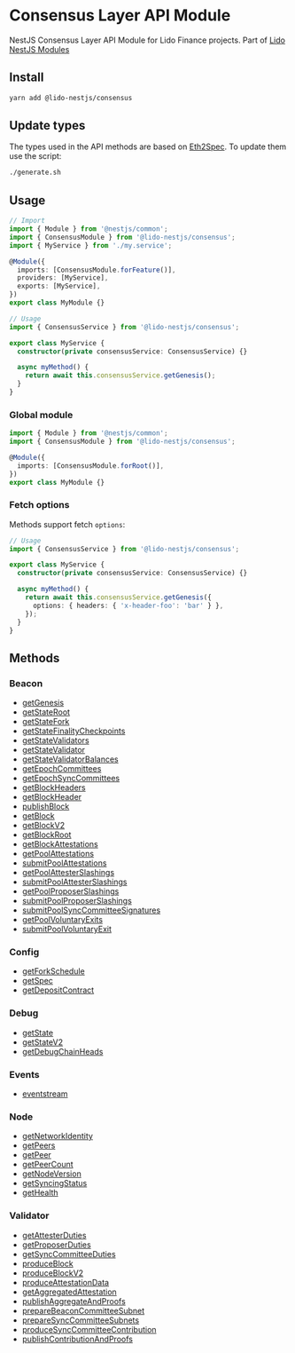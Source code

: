 # Consensus Layer API Module

NestJS Consensus Layer API Module for Lido Finance projects.
Part of [Lido NestJS Modules](https://github.com/lidofinance/lido-nestjs-modules/#readme)

## Install

```bash
yarn add @lido-nestjs/consensus
```

## Update types

The types used in the API methods are based on [Eth2Spec](https://ethereum.github.io/beacon-APIs/). To update them use the script:

```bash
./generate.sh
```

## Usage

```ts
// Import
import { Module } from '@nestjs/common';
import { ConsensusModule } from '@lido-nestjs/consensus';
import { MyService } from './my.service';

@Module({
  imports: [ConsensusModule.forFeature()],
  providers: [MyService],
  exports: [MyService],
})
export class MyModule {}

// Usage
import { ConsensusService } from '@lido-nestjs/consensus';

export class MyService {
  constructor(private consensusService: ConsensusService) {}

  async myMethod() {
    return await this.consensusService.getGenesis();
  }
}
```

### Global module

```ts
import { Module } from '@nestjs/common';
import { ConsensusModule } from '@lido-nestjs/consensus';

@Module({
  imports: [ConsensusModule.forRoot()],
})
export class MyModule {}
```

### Fetch options

Methods support fetch `options`:

```ts
// Usage
import { ConsensusService } from '@lido-nestjs/consensus';

export class MyService {
  constructor(private consensusService: ConsensusService) {}

  async myMethod() {
    return await this.consensusService.getGenesis({
      options: { headers: { 'x-header-foo': 'bar' } },
    });
  }
}
```

## Methods

### Beacon

- [getGenesis](https://ethereum.github.io/beacon-APIs/#/Beacon/getGenesis)
- [getStateRoot](https://ethereum.github.io/beacon-APIs/#/Beacon/getStateRoot)
- [getStateFork](https://ethereum.github.io/beacon-APIs/#/Beacon/getStateFork)
- [getStateFinalityCheckpoints](https://ethereum.github.io/beacon-APIs/#/Beacon/getStateFinalityCheckpoints)
- [getStateValidators](https://ethereum.github.io/beacon-APIs/#/Beacon/getStateValidators)
- [getStateValidator](https://ethereum.github.io/beacon-APIs/#/Beacon/getStateValidator)
- [getStateValidatorBalances](https://ethereum.github.io/beacon-APIs/#/Beacon/getStateValidatorBalances)
- [getEpochCommittees](https://ethereum.github.io/beacon-APIs/#/Beacon/getEpochCommittees)
- [getEpochSyncCommittees](https://ethereum.github.io/beacon-APIs/#/Beacon/getEpochSyncCommittees)
- [getBlockHeaders](https://ethereum.github.io/beacon-APIs/#/Beacon/getBlockHeaders)
- [getBlockHeader](https://ethereum.github.io/beacon-APIs/#/Beacon/getBlockHeader)
- [publishBlock](https://ethereum.github.io/beacon-APIs/#/Beacon/publishBlock)
- [getBlock](https://ethereum.github.io/beacon-APIs/#/Beacon/getBlock)
- [getBlockV2](https://ethereum.github.io/beacon-APIs/#/Beacon/getBlockV2)
- [getBlockRoot](https://ethereum.github.io/beacon-APIs/#/Beacon/getBlockRoot)
- [getBlockAttestations](https://ethereum.github.io/beacon-APIs/#/Beacon/getBlockAttestations)
- [getPoolAttestations](https://ethereum.github.io/beacon-APIs/#/Beacon/getPoolAttestations)
- [submitPoolAttestations](https://ethereum.github.io/beacon-APIs/#/Beacon/submitPoolAttestations)
- [getPoolAttesterSlashings](https://ethereum.github.io/beacon-APIs/#/Beacon/getPoolAttesterSlashings)
- [submitPoolAttesterSlashings](https://ethereum.github.io/beacon-APIs/#/Beacon/submitPoolAttesterSlashings)
- [getPoolProposerSlashings](https://ethereum.github.io/beacon-APIs/#/Beacon/getPoolProposerSlashings)
- [submitPoolProposerSlashings](https://ethereum.github.io/beacon-APIs/#/Beacon/submitPoolProposerSlashings)
- [submitPoolSyncCommitteeSignatures](https://ethereum.github.io/beacon-APIs/#/Beacon/submitPoolSyncCommitteeSignatures)
- [getPoolVoluntaryExits](https://ethereum.github.io/beacon-APIs/#/Beacon/getPoolVoluntaryExits)
- [submitPoolVoluntaryExit](https://ethereum.github.io/beacon-APIs/#/Beacon/submitPoolVoluntaryExit)

### Config

- [getForkSchedule](https://ethereum.github.io/beacon-APIs/#/Config/getForkSchedule)
- [getSpec](https://ethereum.github.io/beacon-APIs/#/Config/getSpec)
- [getDepositContract](https://ethereum.github.io/beacon-APIs/#/Config/getDepositContract)

### Debug

- [getState](https://ethereum.github.io/beacon-APIs/#/Debug/getState)
- [getStateV2](https://ethereum.github.io/beacon-APIs/#/Debug/getStateV2)
- [getDebugChainHeads](https://ethereum.github.io/beacon-APIs/#/Debug/getDebugChainHeads)

### Events

- [eventstream](https://ethereum.github.io/beacon-APIs/#/Events/eventstream)

### Node

- [getNetworkIdentity](https://ethereum.github.io/beacon-APIs/#/Node/getNetworkIdentity)
- [getPeers](https://ethereum.github.io/beacon-APIs/#/Node/getPeers)
- [getPeer](https://ethereum.github.io/beacon-APIs/#/Node/getPeer)
- [getPeerCount](https://ethereum.github.io/beacon-APIs/#/Node/getPeerCount)
- [getNodeVersion](https://ethereum.github.io/beacon-APIs/#/Node/getNodeVersion)
- [getSyncingStatus](https://ethereum.github.io/beacon-APIs/#/Node/getSyncingStatus)
- [getHealth](https://ethereum.github.io/beacon-APIs/#/Node/getHealth)

### Validator

- [getAttesterDuties](https://ethereum.github.io/beacon-APIs/#/Validator/getAttesterDuties)
- [getProposerDuties](https://ethereum.github.io/beacon-APIs/#/Validator/getProposerDuties)
- [getSyncCommitteeDuties](https://ethereum.github.io/beacon-APIs/#/Validator/getSyncCommitteeDuties)
- [produceBlock](https://ethereum.github.io/beacon-APIs/#/Validator/produceBlock)
- [produceBlockV2](https://ethereum.github.io/beacon-APIs/#/Validator/produceBlockV2)
- [produceAttestationData](https://ethereum.github.io/beacon-APIs/#/Validator/produceAttestationData)
- [getAggregatedAttestation](https://ethereum.github.io/beacon-APIs/#/Validator/getAggregatedAttestation)
- [publishAggregateAndProofs](https://ethereum.github.io/beacon-APIs/#/Validator/publishAggregateAndProofs)
- [prepareBeaconCommitteeSubnet](https://ethereum.github.io/beacon-APIs/#/Validator/prepareBeaconCommitteeSubnet)
- [prepareSyncCommitteeSubnets](https://ethereum.github.io/beacon-APIs/#/Validator/prepareSyncCommitteeSubnets)
- [produceSyncCommitteeContribution](https://ethereum.github.io/beacon-APIs/#/Validator/produceSyncCommitteeContribution)
- [publishContributionAndProofs](https://ethereum.github.io/beacon-APIs/#/Validator/publishContributionAndProofs)
